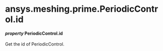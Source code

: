 # ansys.meshing.prime.PeriodicControl.id



#### *property* PeriodicControl.id

Get the id of PeriodicControl.

<!-- !! processed by numpydoc !! -->
